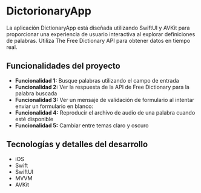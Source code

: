 # DictorionaryApp

La aplicación DictionaryApp está diseñada utilizando SwiftUI y AVKit para proporcionar una experiencia de usuario interactiva al explorar definiciones de palabras. Utiliza The Free Dictionary API para obtener datos en tiempo real.

## Funcionalidades del proyecto

- **Funcionalidad 1:**  Busque palabras utilizando el campo de entrada
- **Funcionalidad 2:**  Ver la respuesta de la API de Free Dictionary para la palabra buscada
- **Funcionalidad 3:**  Ver un mensaje de validación de formulario al intentar enviar un formulario en blanco:
- **Funcionalidad 4:**  Reproducir el archivo de audio de una palabra cuando esté disponible
- **Funcionalidad 5:**  Cambiar entre temas claro y oscuro
  
## Tecnologías y detalles del desarrollo

- iOS
- Swift
- SwiftUI
- MVVM
- AVKit
